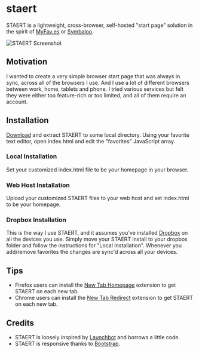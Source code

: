 staert
======
STAERT is a lightweight, cross-browser, self-hosted "start page" solution in the spirit of [MyFav.es](https://www.myfav.es/) or [Symbaloo](http://www.symbaloo.com/).

![STAERT Screenshot](http://i1366.photobucket.com/albums/r778/sugonaut/Screenshots/staert2_zpse659bb30.png)

Motivation
----------
I wanted to create a very simple browser start page that was always in sync, across all of the browsers I use. And I use a lot of different browsers between work, home, tablets and phone. I tried various services but felt they were either too feature-rich or too limited, and all of them require an account.

Installation
------------
[Download](https://github.com/OttoHagg/staert/archive/master.zip) and extract STAERT to some local directory. Using your favorite text editor, open index.html and edit the "favorites" JavaScript array.

### Local Installation
Set your customized index.html file to be your homepage in your browser. 

### Web Host Installation
Upload your customized STAERT files to your web host and set index.html to be your homepage.

### Dropbox Installation
This is the way I use STAERT, and it assumes you've installed [Dropbox](https://www.dropbox.com/) on all the devices you use. Simply move your STAERT install to your dropbox folder and follow the instructions for "Local Installation". Whenever you add/remove favorites the changes are sync'd across all your devices.

Tips
----
* Firefox users can install the [New Tab Homepage](https://addons.mozilla.org/en-US/firefox/addon/new-tab-homepage/) extension to get STAERT on each new tab.
* Chrome users can install the [New Tab Redirect](https://chrome.google.com/webstore/detail/new-tab-redirect/icpgjfneehieebagbmdbhnlpiopdcmna) extension to get STAERT on each new tab.

Credits
-------
* STAERT is loosely inspired by [Launchbot](http://launchbot.michaelxander.com/) and borrows a little code.
* STAERT is responsive thanks to [Bootstrap](http://getbootstrap.com).
